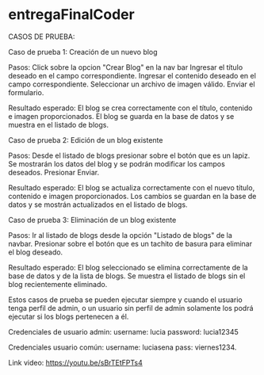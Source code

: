 # entregaFinalCoder

CASOS DE PRUEBA:

Caso de prueba 1: Creación de un nuevo blog

Pasos: Click sobre la opcion "Crear Blog" en la nav bar Ingresar el título deseado en el campo correspondiente. Ingresar el contenido deseado en el campo correspondiente. Seleccionar un archivo de imagen válido. Enviar el formulario.

Resultado esperado: El blog se crea correctamente con el título, contenido e imagen proporcionados. El blog se guarda en la base de datos y se muestra en el listado de blogs.

Caso de prueba 2: Edición de un blog existente

Pasos: Desde el listado de blogs presionar sobre el botón que es un lapiz. Se mostrarán los datos del blog y se podrán modificar los campos deseados. Presionar Enviar.

Resultado esperado: El blog se actualiza correctamente con el nuevo título, contenido e imagen proporcionados. Los cambios se guardan en la base de datos y se mostrán actualizados en el listado de blogs.

Caso de prueba 3: Eliminación de un blog existente

Pasos: Ir al listado de blogs desde la opción "Listado de blogs" de la navbar. Presionar sobre el botón que es un tachito de basura para eliminar el blog deseado.

Resultado esperado: El blog seleccionado se elimina correctamente de la base de datos y de la lista de blogs. Se muestra el listado de blogs sin el blog recientemente eliminado.

Estos casos de prueba se pueden ejecutar siempre y cuando el usuario tenga perfil de admin, o un usuario sin perfil de admin solamente los podrá ejecutar si los blogs pertenecen a él.

Credenciales de usuario admin: username: lucia password: lucia12345

Credenciales usuario común: username: luciasena pass: viernes1234.

Link video: https://youtu.be/sBrTEtFPTs4
